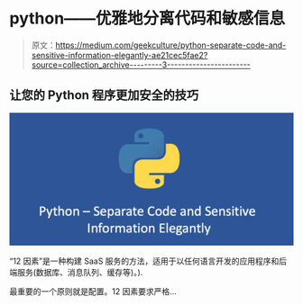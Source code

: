 # python——优雅地分离代码和敏感信息

> 原文：<https://medium.com/geekculture/python-separate-code-and-sensitive-information-elegantly-ae21cec5fae2?source=collection_archive---------3----------------------->

## 让您的 Python 程序更加安全的技巧

![](img/e8ed2b02b5a44abb3ccf4a688f347941.png)

“12 因素”是一种构建 SaaS 服务的方法，适用于以任何语言开发的应用程序和后端服务(数据库、消息队列、缓存等)。).

最重要的一个原则就是配置。12 因素要求严格…